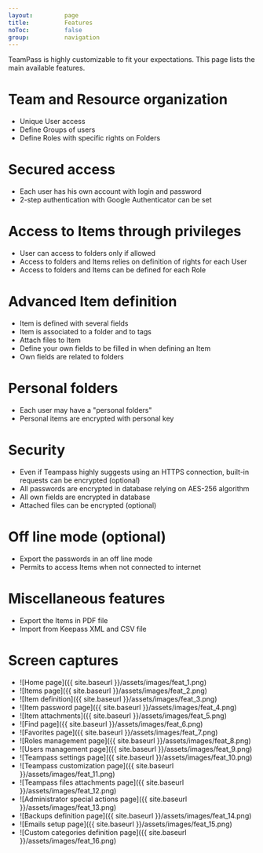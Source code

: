```yaml
---
layout: 		page
title: 			Features
noToc:			false
group:          navigation
---
```


<p class="message">
	TeamPass is highly customizable to fit your expectations.
    This page lists the main available features.
</p>

# Team and Resource organization

* Unique User access
* Define Groups of users
* Define Roles with specific rights on Folders

# Secured access

* Each user has his own account with login and password
* 2-step authentication with Google Authenticator can be set

# Access to Items through privileges

* User can access to folders only if allowed
* Access to folders and Items relies on definition of rights for each User
* Access to folders and Items can be defined for each Role

# Advanced Item definition

* Item is defined with several fields
* Item is associated to a folder and to tags
* Attach files to Item
* Define your own fields to be filled in when defining an Item
* Own fields are related to folders

# Personal folders

* Each user may have a "personal folders"
* Personal items are encrypted with personal key

# Security

* Even if Teampass highly suggests using an HTTPS connection, built-in requests can be encrypted (optional)
* All passwords are encrypted in database relying on AES-256 algorithm
* All own fields are encrypted in database
* Attached files can be encrypted (optional)

# Off line mode (optional)

* Export the passwords in an off line mode
* Permits to access Items when not connected to internet

# Miscellaneous features

* Export the Items in PDF file
* Import from Keepass XML and CSV file

# Screen captures

* ![Home page]({{ site.baseurl }}/assets/images/feat_1.png)
* ![Items page]({{ site.baseurl }}/assets/images/feat_2.png)
* ![Item definition]({{ site.baseurl }}/assets/images/feat_3.png)
* ![Item password page]({{ site.baseurl }}/assets/images/feat_4.png)
* ![Item attachments]({{ site.baseurl }}/assets/images/feat_5.png)
* ![Find page]({{ site.baseurl }}/assets/images/feat_6.png)
* ![Favorites page]({{ site.baseurl }}/assets/images/feat_7.png)
* ![Roles management page]({{ site.baseurl }}/assets/images/feat_8.png)
* ![Users management page]({{ site.baseurl }}/assets/images/feat_9.png)
* ![Teampass settings page]({{ site.baseurl }}/assets/images/feat_10.png)
* ![Teampass customization page]({{ site.baseurl }}/assets/images/feat_11.png)
* ![Teampass files attachments page]({{ site.baseurl }}/assets/images/feat_12.png)
* ![Administrator special actions page]({{ site.baseurl }}/assets/images/feat_13.png)
* ![Backups definition page]({{ site.baseurl }}/assets/images/feat_14.png)
* ![Emails setup page]({{ site.baseurl }}/assets/images/feat_15.png)
* ![Custom categories definition page]({{ site.baseurl }}/assets/images/feat_16.png)
